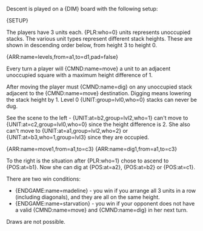 Descent is played on a {DIM} board with the following setup:

{SETUP}

The players have 3 units each. {PLR:who=0} units represents unoccupied stacks. The various unit types represent different stack heights. These are shown in descending order below, from height 3 to height 0.

{ARR:name=levels,from=a1,to=d1,pad=false}

Every turn a player will {CMND:name=move} a unit to an adjacent unoccupied square with a maximum height difference of 1.

After moving the player must {CMND:name=dig} on any unoccupied stack adjacent to the {CMND:name=move} destination. Digging means lowering the stack height by 1. Level 0 {UNIT:group=lvl0,who=0} stacks can never be dug.

See the scene to the left - {UNIT:at=b2,group=lvl2,who=1} can't move to {UNIT:at=c2,group=lvl0,who=0} since the height difference is 2. She also can't move to {UNIT:at=a1,group=lvl2,who=2} or {UNIT:at=b3,who=1,group=lvl3} since they are occupied.

<div class="md-2col">
{ARR:name=move1,from=a1,to=c3}
{ARR:name=dig1,from=a1,to=c3}
</div>

To the right is the situation after {PLR:who=1} chose to ascend to {POS:at=b1}. Now she can dig at {POS:at=a2}, {POS:at=b2} or {POS:at=c1}.

There are two win conditions:

- {ENDGAME:name=madeline} - you win if you arrange all 3 units in a row (including diagonals), and they are all on the same height.
- {ENDGAME:name=starvation} - you win if your opponent does not have a valid {CMND:name=move} and {CMND:name=dig} in her next turn.

Draws are not possible.
